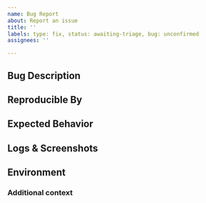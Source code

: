 ```yaml
---
name: Bug Report
about: Report an issue
title: ''
labels: type: fix, status: awaiting-triage, bug: unconfirmed
assignees: ''

---
```


## Bug Description

<!-- A clear and concise description of what the bug is. -->

## Reproducible By

<!-- A step by step list on how the bug can be reproduced for examination. -->

## Expected Behavior

<!-- A clear and concise description of what you expected to happen. -->

## Logs & Screenshots

<!-- If applicable, add screenshots to help explain your problem, or
alternatively add your console logs here. -->

## Environment

<!-- This is just your OS and environment information [e.g. Ubuntu 18.04 LTS,
Node v14.14.0] -->

### Additional context

<!-- Add any other context about the problem here. -->
